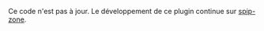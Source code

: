 Ce code n'est pas à jour. Le développement de ce plugin continue sur [spip-zone](http://zone.spip.org/trac/spip-zone/browser/_plugins_/incarner/trunk).
